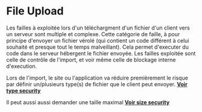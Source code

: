 # File Upload 

Les failles à exploitée lors d'un téléchargment d'un fichier d'un client vers un serveur sont multiple et complexe. 
Cette catégorie de faille, à pour principe d'envoyer un fichier vérolé (qui contient un code différent à celui souhaité et presque tout le temps malveillant). Cela permet d'executer du code dans le serveur hébergent le fichier envoyée. 
Les failles exploitée sont celle de contrôle de l'import, et voir même celle de blockage interne d'execution. 

Lors de l'import, le site ou l'application va réduire premièrement le risque par définir un/plusieurs type(s) de fichier que le client peut envoyer. 
[**Voir type security**](./type_security.md)

Il peut aussi aussi demander une taille maximal
[**Voir size security**](./size_security.md)